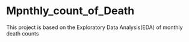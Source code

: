 # Mpnthly_count_of_Death
This project is based on the Exploratory Data Analysis(EDA) of monthly death counts
